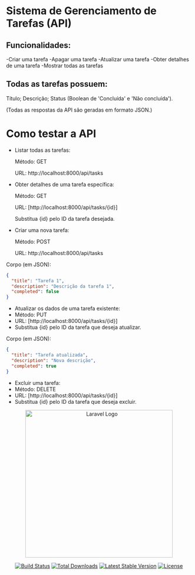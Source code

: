 # Sistema de Gerenciamento de Tarefas (API)

## Funcionalidades:
-Criar uma tarefa
-Apagar uma tarefa
-Atualizar uma tarefa
-Obter detalhes de uma tarefa
-Mostrar todas as tarefas

## Todas as tarefas possuem:
Título;
Descrição;
Status (Boolean de 'Concluída' e 'Não concluída').

(Todas as respostas da API são geradas em formato JSON.)


# Como testar a API

- Listar todas as tarefas:
    
    Método: GET
    
    URL: http://localhost:8000/api/tasks
    
- Obter detalhes de uma tarefa específica:
    
    Método: GET
    
    URL: [http://localhost:8000/api/tasks/{id}]
    
    Substitua {id} pelo ID da tarefa desejada.
    
- Criar uma nova tarefa:
    
    Método: POST
    
    URL: http://localhost:8000/api/tasks

Corpo (em JSON):
    

```json
{
  "title": "Tarefa 1",
  "description": "Descrição da tarefa 1",
  "completed": false
}
```

- Atualizar os dados de uma tarefa existente:
- Método: PUT
- URL: [http://localhost:8000/api/tasks/{id}]
- Substitua {id} pelo ID da tarefa que deseja atualizar.

Corpo (em JSON):

```json
{
  "title": "Tarefa atualizada",
  "description": "Nova descrição",
  "completed": true
}

```

- Excluir uma tarefa:
- Método: DELETE
- URL: [http://localhost:8000/api/tasks/{id}]
- Substitua {id} pelo ID da tarefa que deseja excluir.










<p align="center"><a href="https://laravel.com" target="_blank"><img src="https://raw.githubusercontent.com/laravel/art/master/logo-lockup/5%20SVG/2%20CMYK/1%20Full%20Color/laravel-logolockup-cmyk-red.svg" width="400" alt="Laravel Logo"></a></p>

<p align="center">
<a href="https://github.com/laravel/framework/actions"><img src="https://github.com/laravel/framework/workflows/tests/badge.svg" alt="Build Status"></a>
<a href="https://packagist.org/packages/laravel/framework"><img src="https://img.shields.io/packagist/dt/laravel/framework" alt="Total Downloads"></a>
<a href="https://packagist.org/packages/laravel/framework"><img src="https://img.shields.io/packagist/v/laravel/framework" alt="Latest Stable Version"></a>
<a href="https://packagist.org/packages/laravel/framework"><img src="https://img.shields.io/packagist/l/laravel/framework" alt="License"></a>
</p>
